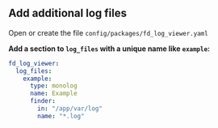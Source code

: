 ## Add additional log files

Open or create the file `config/packages/fd_log_viewer.yaml`

**Add a section to `log_files` with a unique name like `example`:**
```yaml
fd_log_viewer:
  log_files:
    example:
      type: monolog
      name: Example
      finder:
        in: "/app/var/log"
        name: "*.log"        
```
